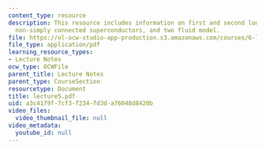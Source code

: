 ```yaml
---
content_type: resource
description: This resource includes information on first and second london equations,
  non-simply connected superconductors, and two fluid model.
file: https://ol-ocw-studio-app-production.s3.amazonaws.com/courses/6-763-applied-superconductivity-fall-2005/a3c4179f7cf3f234fd3da76048d8420b_lecture5.pdf
file_type: application/pdf
learning_resource_types:
- Lecture Notes
ocw_type: OCWFile
parent_title: Lecture Notes
parent_type: CourseSection
resourcetype: Document
title: lecture5.pdf
uid: a3c4179f-7cf3-f234-fd3d-a76048d8420b
video_files:
  video_thumbnail_file: null
video_metadata:
  youtube_id: null
---
```

